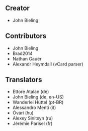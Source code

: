 ## Creator
* John Bieling

## Contributors
* John Bieling
* Brad2014
* Nathan Gauër
* Alexandr Heymdall (vCard parser)

## Translators
* Ettore Atalan (de)
* John Bieling (de, en-US)
* Wanderlei Hüttel (pt-BR)
* Alessandro Menti (it)
* Óvári (hu)
* Alexey Sinitsyn (ru)
* Jérémie Parisel (fr)
